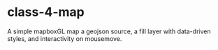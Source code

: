 # class-4-map

A simple mapboxGL map a geojson source, a fill layer with data-driven styles, and interactivity on mousemove.
